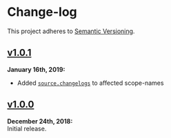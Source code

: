 Change-log
==========

This project adheres to [Semantic Versioning](http://semver.org).

[Unpublished]: ../../compare/v1.0.1...HEAD


[v1.0.1]
------------------------------------------------------------------------
**January 16th, 2019:**  
* Added [`source.changelogs`][1] to affected scope-names

[1]: https://atom.io/packages/language-rpm-spec


[v1.0.0]
------------------------------------------------------------------------
**December 24th, 2018:**  
Initial release.


[Referenced links]:_____________________________________________________
[v1.0.1]: https://github.com/Alhadis/Atom-XTermQuotes/releases/v1.0.1
[v1.0.0]: https://github.com/Alhadis/Atom-XTermQuotes/releases/v1.0.0
